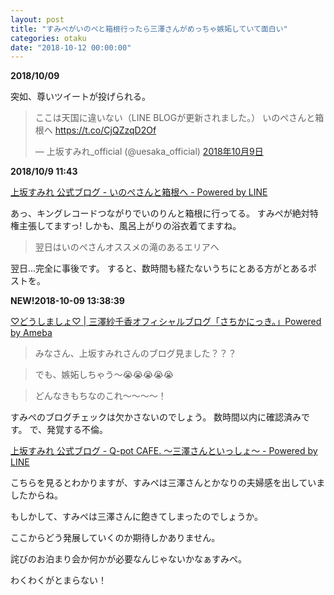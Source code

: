 ```yaml
---
layout: post
title: "すみぺがいのぺと箱根行ったら三澤さんがめっちゃ嫉妬していて面白い"
categories: otaku
date: "2018-10-12 00:00:00"
---
```


**2018/10/09**


突如、尊いツイートが投げられる。

<blockquote class="twitter-tweet" data-lang="ja"><p lang="ja" dir="ltr">ここは天国に違いない（LINE BLOGが更新されました。）  いのぺさんと箱根へ <a href="https://t.co/CjQZzqD2Of">https://t.co/CjQZzqD2Of</a></p>&mdash; 上坂すみれ_official (@uesaka_official) <a href="https://twitter.com/uesaka_official/status/1049490596056821760?ref_src=twsrc%5Etfw">2018年10月9日</a></blockquote>
<script async src="https://platform.twitter.com/widgets.js" charset="utf-8"></script>

**2018/10/9 11:43**

[上坂すみれ 公式ブログ - いのぺさんと箱根へ - Powered by LINE](https://lineblog.me/uesaka_sumire/archives/9350145.html)

あっ、キングレコードつながりでいのりんと箱根に行ってる。
すみぺが絶対特権主張してますっ!
しかも、風呂上がりの浴衣着てますね。

> 翌日はいのぺさんオススメの滝のあるエリアへ

翌日...完全に事後です。
すると、数時間も経たないうちにとある方がとあるポストを。


**NEW!2018-10-09 13:38:39**

[♡どうしましょ♡ | 三澤紗千香オフィシャルブログ「さちかにっき。」Powered by Ameba](https://ameblo.jp/misawa-sachika/entry-12410671962.html)

> みなさん、上坂すみれさんのブログ見ました？？？

> でも、嫉妬しちゃう〜😭😭😭😭😭

> どんなきもちなのこれ〜〜〜〜！

すみぺのブログチェックは欠かさないのでしょう。
数時間以内に確認済みです。
で、発覚する不倫。

[上坂すみれ 公式ブログ \- Q\-pot CAFE\. 〜三澤さんといっしょ〜 \- Powered by LINE](https://lineblog.me/uesaka_sumire/archives/9342671.html)

こちらを見るとわかりますが、すみぺは三澤さんとかなりの夫婦感を出していましたからね。

もしかして、すみぺは三澤さんに飽きてしまったのでしょうか。

ここからどう発展していくのか期待しかありません。

詫びのお泊まり会か何かが必要なんじゃないかなぁすみぺ。

わくわくがとまらない！
